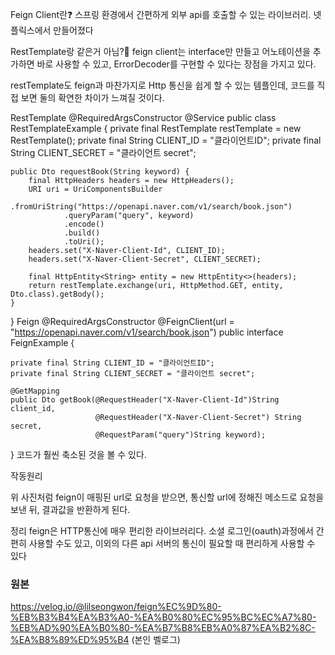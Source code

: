 Feign Client란❓
스프링 환경에서 간편하게 외부 api를 호출할 수 있는 라이브러리.
넷플릭스에서 만들어졌다

RestTemplate랑 같은거 아님?🤔
feign client는 interface만 만들고 어노테이션을 추가하면 바로 사용할 수 있고, ErrorDecoder를 구현할 수 있다는 장점을 가지고 있다.

restTemplate도 feign과 마찬가지로 Http 통신을 쉽게 할 수 있는 템플인데, 코드를 직접 보면 둘의 확연한 차이가 느껴질 것이다.

RestTemplate
@RequiredArgsConstructor
@Service
public class RestTemplateExample {
    private final RestTemplate restTemplate = new RestTemplate();
    private final String CLIENT_ID = "클라이언트ID";
    private final String CLIENT_SECRET = "클라이언트 secret";

    public Dto requestBook(String keyword) {
        final HttpHeaders headers = new HttpHeaders();
        URI uri = UriComponentsBuilder
                .fromUriString("https://openapi.naver.com/v1/search/book.json")
                .queryParam("query", keyword)
                .encode()
                .build()
                .toUri();
        headers.set("X-Naver-Client-Id", CLIENT_ID);
        headers.set("X-Naver-Client-Secret", CLIENT_SECRET);

        final HttpEntity<String> entity = new HttpEntity<>(headers);
        return restTemplate.exchange(uri, HttpMethod.GET, entity, Dto.class).getBody();
    }
}
Feign
@RequiredArgsConstructor
@FeignClient(url = "https://openapi.naver.com/v1/search/book.json")
public interface FeignExample {

    private final String CLIENT_ID = "클라이언트ID";
    private final String CLIENT_SECRET = "클라이언트 secret";

    @GetMapping
    public Dto getBook(@RequestHeader("X-Naver-Client-Id")String client_id,
                       @RequestHeader("X-Naver-Client-Secret") String secret,
                       @RequestParam("query")String keyword);
}
코드가 훨씬 축소된 것을 볼 수 있다.

작동원리

위 사진처럼 feign이 매핑된 url로 요청을 받으면, 통신할 url에 정해진 메소드로 요청을 보낸 뒤, 결과값을 반환하게 된다.

정리
feign은 HTTP통신에 매우 편리한 라이브러리다. 소셜 로그인(oauth)과정에서 간편히 사용할 수도 있고, 이외의 다른 api 서버의 통신이 필요할 때 편리하게 사용할 수 있다

### 원본
https://velog.io/@lilseongwon/feign%EC%9D%80-%EB%B3%B4%EA%B3%A0-%EA%B0%80%EC%95%BC%EC%A7%80-%EB%AD%90%EA%B0%80-%EA%B7%B8%EB%A0%87%EA%B2%8C-%EA%B8%89%ED%95%B4
(본인 벨로그)

